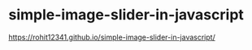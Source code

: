 # simple-image-slider-in-javascript

https://rohit12341.github.io/simple-image-slider-in-javascript/
